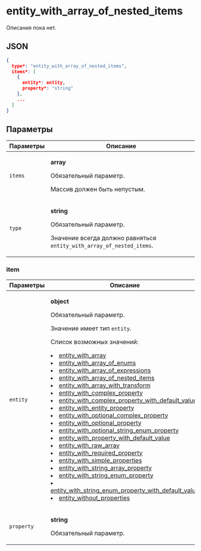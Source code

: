 # entity_with_array_of_nested_items
Описания пока нет.

## JSON
```json
{
  type*: "entity_with_array_of_nested_items",
  items*: [
    {
      entity*: entity,
      property*: "string"
    },
    ...
  ]
}
```

## Параметры
| Параметры | Описание |
| --- | --- |
| `items` | <p>**array**</p><p>Обязательный параметр.</p><p>Массив должен быть непустым.</p> |
| `type` | <p>**string**</p><p>Обязательный параметр.</p><p>Значение всегда должно равняться `entity_with_array_of_nested_items`.</p> |

### item
| Параметры | Описание |
| --- | --- |
| `entity` | <p>**object**</p><p>Обязательный параметр.</p><p>Значение имеет тип `entity`.</p><p>Список возможных значений:<li>[entity_with_array](entity_with_array.md#entity_with_array)</li><li>[entity_with_array_of_enums](entity_with_array_of_enums.md#entity_with_array_of_enums)</li><li>[entity_with_array_of_expressions](entity_with_array_of_expressions.md#entity_with_array_of_expressions)</li><li>[entity_with_array_of_nested_items](entity_with_array_of_nested_items.md#entity_with_array_of_nested_items)</li><li>[entity_with_array_with_transform](entity_with_array_with_transform.md#entity_with_array_with_transform)</li><li>[entity_with_complex_property](entity_with_complex_property.md#entity_with_complex_property)</li><li>[entity_with_complex_property_with_default_value](entity_with_complex_property_with_default_value.md#entity_with_complex_property_with_default_value)</li><li>[entity_with_entity_property](entity_with_entity_property.md#entity_with_entity_property)</li><li>[entity_with_optional_complex_property](entity_with_optional_complex_property.md#entity_with_optional_complex_property)</li><li>[entity_with_optional_property](entity_with_optional_property.md#entity_with_optional_property)</li><li>[entity_with_optional_string_enum_property](entity_with_optional_string_enum_property.md#entity_with_optional_string_enum_property)</li><li>[entity_with_property_with_default_value](entity_with_property_with_default_value.md#entity_with_property_with_default_value)</li><li>[entity_with_raw_array](entity_with_raw_array.md#entity_with_raw_array)</li><li>[entity_with_required_property](entity_with_required_property.md#entity_with_required_property)</li><li>[entity_with_simple_properties](entity_with_simple_properties.md#entity_with_simple_properties)</li><li>[entity_with_string_array_property](entity_with_string_array_property.md#entity_with_string_array_property)</li><li>[entity_with_string_enum_property](entity_with_string_enum_property.md#entity_with_string_enum_property)</li><li>[entity_with_string_enum_property_with_default_value](entity_with_string_enum_property_with_default_value.md#entity_with_string_enum_property_with_default_value)</li><li>[entity_without_properties](entity_without_properties.md#entity_without_properties)</li></p> |
| `property` | <p>**string**</p><p>Обязательный параметр.</p> |
